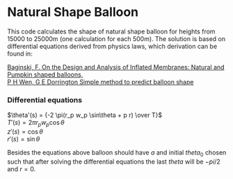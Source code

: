 # Natural Shape Balloon

This code calculates the shape of natural shape balloon for heights from 15000 to 25000m (one calculation for each 500m). The solution is based on differential equations derived from physics laws, which derivation can be found in:

[Baginski, F. On the Design and Analysis of Inflated Membranes: Natural and Pumpkin shaped balloons,](https://www.jstor.org/stable/4096199)\
[P H Wen, G E Dorrington Simple method to predict balloon shape](https://sci-hub.se/10.1243/09544100JAERO690)

### Differential equations
$\theta'(s) = {-2 \pi(r_p w_p \sin\theta + p r) \over T}$ \
$T'(s) = 2 \pi r_p w_p \cos\theta$ \
$z'(s) = \cos\theta$ \
$r'(s) = \sin\theta$ 

Besides the equations above balloon should have $a$ and initial $theta_0$ chosen such that after solving the differential equations the last $theta$ will be $-pi/2$ and $r = 0$.
